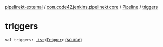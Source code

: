 [pipelinekt-external](../../index.md) / [com.code42.jenkins.pipelinekt.core](../index.md) / [Pipeline](index.md) / [triggers](./triggers.md)

# triggers

`val triggers: `[`List`](https://kotlinlang.org/api/latest/jvm/stdlib/kotlin.collections/-list/index.html)`<`[`Trigger`](../-trigger.md)`>` [(source)](https://github.com/code42/pipelinekt/tree/master/core/src/main/kotlin/com/code42/jenkins/pipelinekt/core/Pipeline.kt#L21)